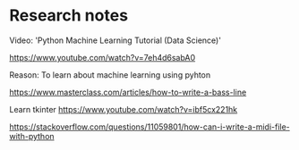 # Research notes

Video: 'Python Machine Learning Tutorial (Data Science)'

https://www.youtube.com/watch?v=7eh4d6sabA0

Reason: To learn about machine learning using pyhton


https://www.masterclass.com/articles/how-to-write-a-bass-line


Learn tkinter
https://www.youtube.com/watch?v=ibf5cx221hk


https://stackoverflow.com/questions/11059801/how-can-i-write-a-midi-file-with-python
